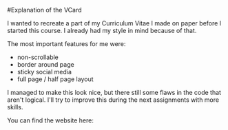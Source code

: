 #Explanation of the VCard

I wanted to recreate a part of my Curriculum Vitae I made on paper before I started this course.
I already had my style in mind because of that.

The most important features for me were:
- non-scrollable
- border around page
- sticky social media
- full page / half page layout

I managed to make this look nice, but there still some flaws in the code that aren't logical. I'll try to improve this during the next assignments with more skills.

You can find the website here:


